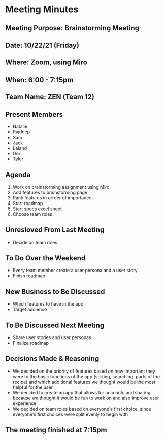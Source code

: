 # Meeting Minutes

## Meeting Purpose: Brainstorming Meeting

## Date: 10/22/21 (Friday)

## Where: Zoom, using Miro

## When: 6:00 - 7:15pm

## Team Name: ZEN (Team 12)

## Present Members

- Natalie
- Rajdeep
- Sam
- Jack
- Leland
- Dor
- Tyler

## Agenda

1. Work on brainstorming assignment using Miro
2. Add features to brainstorming page
3. Rank features in orrder of importance
4. Start roadmap
5. Start specs excel sheet
6. Choose team roles

## Unresloved From Last Meeting

- Decide on team roles

## To Do Over the Weekend

- Every team member create a user persona and a user story
- Finish roadmap

## New Business to Be Discussed

- Which features to have in the app
- Target audience

## To Be Discussed Next Meeting

- Share user stories and user personas
- Finalize roadmap

## Decisions Made & Reasoning

- We decided on the priority of features based on how important they were to the basic functions of the app (sorting, searching, parts of the recipe) and which additional features we thought would be the most helpful for the user
- We decided to create an app that allows for accounts and sharing because we thought it would be fun to work on and also improve user experience
- We decided on team roles based on everyone's first choice, since everyone's first choices were split evenly to begin with

## The meeting finished at 7:15pm
